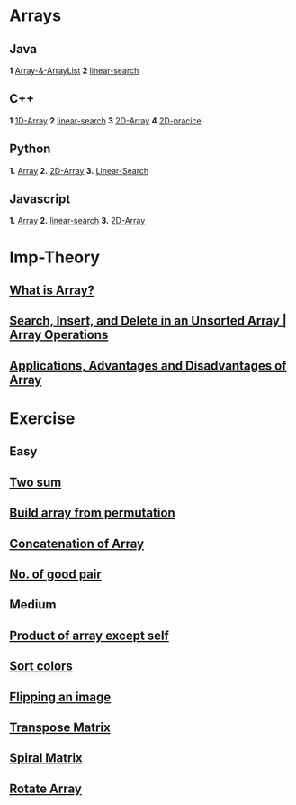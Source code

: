 #                                  Arrays

## Java
**1** [Array-&-ArrayList](https://youtu.be/n60Dn0UsbEk?si=-3N1nhyEXfUYIPbx)
**2** [linear-search](https://youtu.be/_HRA37X8N_Q?si=YzpMhj28lG0E6KbL)

## C++
**1** [1D-Array](https://youtu.be/moZNKL37w-s?si=4lJX5tHD0nU0xoq8)
**2** [linear-search](https://youtu.be/567332frcF0?si=_Jt4hRG2b93y2TYd)
**3**  [2D-Array](https://youtu.be/kP5EoGyTHbA?si=TquNyxGPStHIy_g_)
**4** [2D-pracice](https://youtu.be/Iow9P1QsjhE?si=DCZcaizlpyHTkZf4)

## Python
**1.** [Array](https://www.youtube.com/live/b4Jcj-mKtPo?si=tjvR5TR69ASUWNYF)
**2.** [2D-Array](https://youtu.be/uqbvbpJDYzo?si=9UGuRg_mz5DCqrcM)
**3.** [Linear-Search](https://youtu.be/OKbgKTDgYdk?si=EWGvdz2SoK6B2hOW)

## Javascript
**1.** [Array](https://youtu.be/iCaDhMEhmz0?si=FwJwMt9ksf_rQ2Wh)
**2.** [linear-search](https://youtu.be/gsopFuEwQhg?si=MrnEuo9YUt_hX7iH)
**3.** [2D-Array](https://youtu.be/SmJNeJuLmVo?si=2ayfyqUhY2wi44LP)

# Imp-Theory
## [What is Array?](https://www.geeksforgeeks.org/what-is-array/?ref=roadmap)
## [Search, Insert, and Delete in an Unsorted Array | Array Operations](https://www.geeksforgeeks.org/search-insert-and-delete-in-an-unsorted-array/?ref=roadmap)
## [Applications, Advantages and Disadvantages of Array](https://www.geeksforgeeks.org/applications-advantages-and-disadvantages-of-array-data-structure/?ref=roadmap)

# Exercise
## Easy
## [Two sum](https://leetcode.com/problems/two-sum/)
## [Build array from permutation](https://leetcode.com/problems/build-array-from-permutation/)
## [Concatenation of Array](https://leetcode.com/problems/concatenation-of-array/)
## [No. of good pair](https://leetcode.com/problems/number-of-good-pairs/)

## Medium
## [Product of array except self](https://leetcode.com/problems/product-of-array-except-self/)
## [Sort colors](https://leetcode.com/problems/sort-colors/)
## [Flipping an image](https://leetcode.com/problems/flipping-an-image/)
## [Transpose Matrix](https://leetcode.com/problems/transpose-matrix/)
## [Spiral Matrix](https://leetcode.com/problems/spiral-matrix/)
## [Rotate Array](https://leetcode.com/problems/rotate-array/description/)
